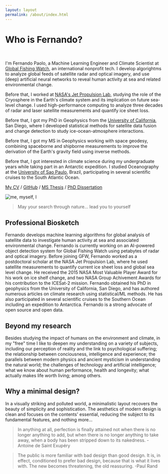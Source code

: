 ```yaml
---
layout: layout
permalink: /about/index.html
---
```


# Who is Fernando?

<br/>

I'm Fernando Paolo, a Machine Learning Engineer and Climate Scientist at [Global Fishing Watch](https://www.youtube.com/watch?v=tKxCuW-WWng), an international nonprofit tech. I develop algorightms to analyze global feeds of satellite radar and optical imagery, and use (deep) artificial neural networks to reveal human activity at sea and related environmental change.

Before that, I worked at [NASA's Jet Propulsion Lab](https://www.jpl.nasa.gov/), studying the role of the Cryosphere in the Earth's climate system and its implication on future sea-level change. I used high-performance computing to analyze three decades of radar and laser satellite measurements and quantify ice sheet loss.

Before that, I got my PhD in Geophysics from the [University of California](https://scripps.ucsd.edu/), San Diego, where I developed statistical methods for satellite data fusion and change detection to study ice-ocean-atmosphere interactions.

Before that, I got my MS in Geophysics working with space geodesy, combining spaceborne and shipborne measurements to improve the derivation of the Earth's gravity field using inverse methods.

Before that, I got interested in climate science during my undergraduate years while taking part in an Antarctic expedition. I studied Oceanography at the [University of Sao Paulo](https://www5.usp.br/), Brazil, participating in several scientific cruises to the South Atlantic Ocean.

[My CV](https://www.dropbox.com/s/in7nxestumaripg/Paolo-CV.pdf?dl=0) / [GitHub](https://github.com/fspaolo) / [MS Thesis](/research/ms.html) / [PhD Dissertation](/research/phd.html)

![me, myself, I](/assets/img/san_bernardino.png)  

> May your search through nature... lead you to yourself


## Professional Biosketch

Fernando develops machine learning algorithms for global analysis of satellite data to investigate human activity at sea and associated environmental change. Fernando is currently working on an AI-powered object detection system for Global Fishing Watch using petabytes of radar and optical imagery. Before joining GFW, Fernando worked as a postdoctoral scholar at the NASA Jet Propulsion Lab, where he used satellite measurements to quantify current ice sheet loss and global sea level change. He received the 2015 NASA Most Valuable Player Award for his work on ice shelf change, and two NASA Group Achivement Awards for his contribution to the ICESat-2 mission. Fernando obtained his PhD in geophysics from the University of California, San Diego, and has authored numerous articles on climate research using statistical/ML methods. He has also participated in several scientific cruises to the Southern Ocean including an expedition to Antarctica. Fernando is a strong advocate of open source and open data.

## Beyond my research

Besides studying the impact of humans on the environment and climate, in my "free" time I like to deepen my understanding on a variety of subjects, including our perception of reality and the link to psychological suffering; the relationship between conciousness, intelligence and experience; the parallels between modern physics and ancient mysticism in understanding the natural world; the challenges of technology and artificial intelligence; what we know about human performance, health and longevity; what actually makes life worth living; among others.

## Why a minimal design?

In a visually striking and polluted world, a minimalistic layout recovers the beauty of simplicity and sophistication. The aesthetics of modern design is clean and focuses on the contents' essential, reducing the subject to its fundamental features, and nothing more...

> In anything at all, perfection is finally attained not when there is no longer anything to add, but when there is no longer anything to take away, when a body has been stripped down to its nakedness. -Antoine de Saint Exupéry

> The public is more familiar with bad design than good design. It is, in effect, conditioned to prefer bad design, because that is what it lives with. The new becomes threatening, the old reassuring.  -Paul Rand


